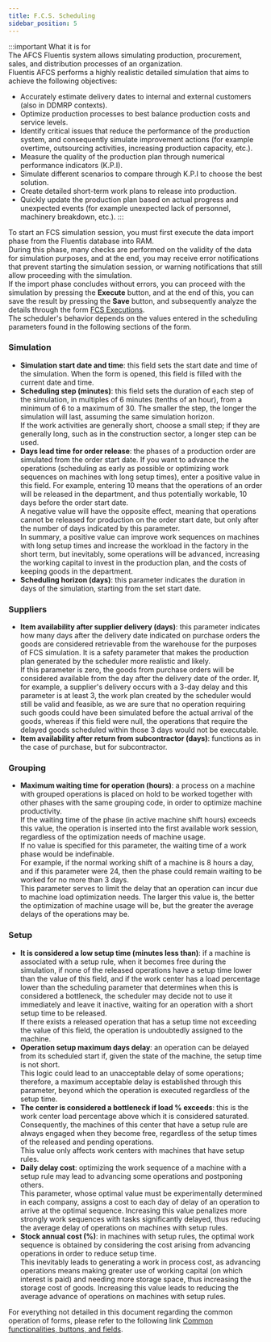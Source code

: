 ```yaml
---
title: F.C.S. Scheduling 
sidebar_position: 5
---
```


:::important What it is for   
The AFCS Fluentis system allows simulating production, procurement, sales, and distribution processes of an organization.  
Fluentis AFCS performs a highly realistic detailed simulation that aims to achieve the following objectives:
- Accurately estimate delivery dates to internal and external customers (also in DDMRP contexts).
- Optimize production processes to best balance production costs and service levels.
- Identify critical issues that reduce the performance of the production system, and consequently simulate improvement actions (for example overtime, outsourcing activities, increasing production capacity, etc.).
- Measure the quality of the production plan through numerical performance indicators (K.P.I).
- Simulate different scenarios to compare through K.P.I to choose the best solution.
- Create detailed short-term work plans to release into production.
- Quickly update the production plan based on actual progress and unexpected events (for example unexpected lack of personnel, machinery breakdown, etc.).
:::

To start an FCS simulation session, you must first execute the data import phase from the Fluentis database into RAM.  
During this phase, many checks are performed on the validity of the data for simulation purposes, and at the end, you may receive error notifications that prevent starting the simulation session, or warning notifications that still allow proceeding with the simulation.  
If the import phase concludes without errors, you can proceed with the simulation by pressing the **Execute** button, and at the end of this, you can save the result by pressing the **Save** button, and subsequently analyze the details through the form [FCS Executions](/docs/planning/ms-master-scheduling/fcs-execution).  
The scheduler's behavior depends on the values entered in the scheduling parameters found in the following sections of the form.

### **Simulation**

- **Simulation start date and time**: this field sets the start date and time of the simulation. When the form is opened, this field is filled with the current date and time.
- **Scheduling step (minutes)**: this field sets the duration of each step of the simulation, in multiples of 6 minutes (tenths of an hour), from a minimum of 6 to a maximum of 30. The smaller the step, the longer the simulation will last, assuming the same simulation horizon.  
If the work activities are generally short, choose a small step; if they are generally long, such as in the construction sector, a longer step can be used.
- **Days lead time for order release**: the phases of a production order are simulated from the order start date. If you want to advance the operations (scheduling as early as possible or optimizing work sequences on machines with long setup times), enter a positive value in this field. For example, entering 10 means that the operations of an order will be released in the department, and thus potentially workable, 10 days before the order start date.  
A negative value will have the opposite effect, meaning that operations cannot be released for production on the order start date, but only after the number of days indicated by this parameter.  
In summary, a positive value can improve work sequences on machines with long setup times and increase the workload in the factory in the short term, but inevitably, some operations will be advanced, increasing the working capital to invest in the production plan, and the costs of keeping goods in the department.
- **Scheduling horizon (days)**: this parameter indicates the duration in days of the simulation, starting from the set start date.

### **Suppliers**

- **Item availability after supplier delivery (days)**: this parameter indicates how many days after the delivery date indicated on purchase orders the goods are considered retrievable from the warehouse for the purposes of FCS simulation. It is a safety parameter that makes the production plan generated by the scheduler more realistic and likely.  
If this parameter is zero, the goods from purchase orders will be considered available from the day after the delivery date of the order. If, for example, a supplier's delivery occurs with a 3-day delay and this parameter is at least 3, the work plan created by the scheduler would still be valid and feasible, as we are sure that no operation requiring such goods could have been simulated before the actual arrival of the goods, whereas if this field were null, the operations that require the delayed goods scheduled within those 3 days would not be executable.  
- **Item availability after return from subcontractor (days)**: functions as in the case of purchase, but for subcontractor.

### **Grouping**

- **Maximum waiting time for operation (hours)**: a process on a machine with grouped operations is placed on hold to be worked together with other phases with the same grouping code, in order to optimize machine productivity.  
If the waiting time of the phase (in active machine shift hours) exceeds this value, the operation is inserted into the first available work session, regardless of the optimization needs of machine usage.  
If no value is specified for this parameter, the waiting time of a work phase would be indefinable.  
For example, if the normal working shift of a machine is 8 hours a day, and if this parameter were 24, then the phase could remain waiting to be worked for no more than 3 days.  
This parameter serves to limit the delay that an operation can incur due to machine load optimization needs. The larger this value is, the better the optimization of machine usage will be, but the greater the average delays of the operations may be.

### **Setup**

- **It is considered a low setup time (minutes less than)**: if a machine is associated with a setup rule, when it becomes free during the simulation, if none of the released operations have a setup time lower than the value of this field, and if the work center has a load percentage lower than the scheduling parameter that determines when this is considered a bottleneck, the scheduler may decide not to use it immediately and leave it inactive, waiting for an operation with a short setup time to be released.  
If there exists a released operation that has a setup time not exceeding the value of this field, the operation is undoubtedly assigned to the machine.
- **Operation setup maximum days delay**: an operation can be delayed from its scheduled start if, given the state of the machine, the setup time is not short.  
This logic could lead to an unacceptable delay of some operations; therefore, a maximum acceptable delay is established through this parameter, beyond which the operation is executed regardless of the setup time.
- **The center is considered a bottleneck if load % exceeds**: this is the work center load percentage above which it is considered saturated. Consequently, the machines of this center that have a setup rule are always engaged when they become free, regardless of the setup times of the released and pending operations.  
This value only affects work centers with machines that have setup rules.
- **Daily delay cost**: optimizing the work sequence of a machine with a setup rule may lead to advancing some operations and postponing others.  
This parameter, whose optimal value must be experimentally determined in each company, assigns a cost to each day of delay of an operation to arrive at the optimal sequence. Increasing this value penalizes more strongly work sequences with tasks significantly delayed, thus reducing the average delay of operations on machines with setup rules.
- **Stock annual cost (%)**: in machines with setup rules, the optimal work sequence is obtained by considering the cost arising from advancing operations in order to reduce setup time.  
This inevitably leads to generating a work in process cost, as advancing operations means making greater use of working capital (on which interest is paid) and needing more storage space, thus increasing the storage cost of goods. Increasing this value leads to reducing the average advance of operations on machines with setup rules.

For everything not detailed in this document regarding the common operation of forms, please refer to the following link [Common functionalities, buttons, and fields](/docs/guide/common).